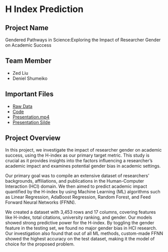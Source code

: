 # H Index Prediction

## Project Name

Gendered Pathways in Science:Exploring the Impact of Researcher Gender on Academic Success

## Team Member

- Zed Liu
- Deniel Shumeiko

## Important Files

- [Raw Data](Data)
- [Code](Code.ipynb)
- [Presentation.mp4](https://drive.google.com/file/d/1KTpO-6lgi11kTrvwgD4jBEmUVvH3ia47/view?usp=share_link)
- [Presentation Silde](Slide.pptx)

## Project Overview

In this project, we investigate the impact of researcher gender on academic success, using the H-index as our primary target metric. This study is crucial as it provides insights into the factors influencing a researcher’s academic impact and examines potential gender bias in academic settings.

Our primary goal was to compile an extensive dataset of researchers’ backgrounds, affiliations, and publications in the Human-Computer Interaction (HCI) domain. We then aimed to predict academic impact quantified by the H-index by using Machine Learning (ML) algorithms such as Linear Regression, AdaBoost Regression, Random Forest, and Feed Forward Neural Networks (FFNN).

We created a dataset with 3,453 rows and 17 columns, covering features like H-index, total citations, university ranking, and gender. Our models showed strong predictive power for the H-index. By toggling the gender feature in the testing set, we found no major gender bias in HCI research. Our investigation also found that out of all ML methods, custom-made FFNN showed the highest accuracy on the test dataset, making it the model of choice for the proposed problem.
